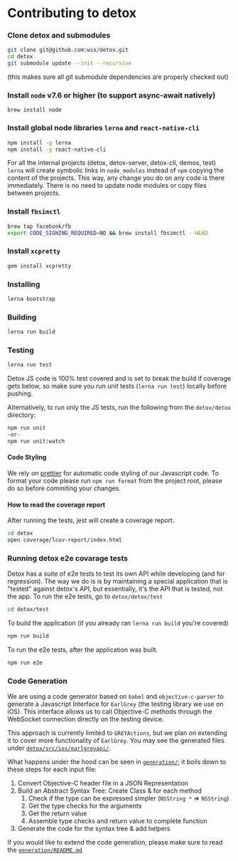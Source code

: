 # Contributing to detox

### Clone detox and submodules

```sh
git clone git@github.com:wix/detox.git
cd detox
git submodule update --init --recursive
```
(this makes sure all git submodule dependencies are properly checked out)


### Install `node` v7.6 or higher (to support async-await natively)

```
brew install node
```

### Install global node libraries `lerna` and `react-native-cli`

```sh
npm install -g lerna
npm install -g react-native-cli
```

For all the internal projects (detox, detox-server, detox-cli, demos, test) `lerna` will create symbolic links in `node_modules` instead of `npm` copying the content of the projects. This way, any change you do on any code is there immediately. There is no need to update node modules or copy files between projects.

### Install `fbsimctl`

```sh
brew tap facebook/fb
export CODE_SIGNING_REQUIRED=NO && brew install fbsimctl --HEAD
```

### Install `xcpretty`

```sh
gem install xcpretty
```
### Installing

```sh
lerna bootstrap
```

### Building

```sh
lerna run build
```

### Testing

```sh
lerna run test
```

Detox JS code is 100% test covered and is set to break the build if coverage gets below, so make sure you run unit tests (`lerna run test`) locally before pushing.

Alternatively, to run only the JS tests, run the following from the `detox/detox` directory:

```sh
npm run unit
-or-
npm run unit:watch
```

#### Code Styling

We rely on [prettier](https://github.com/prettier/prettier) for automatic code styling of our Javascript code.
To format your code please run `npm run format` from the project root, please do so before commiting your changes.


#### How to read the coverage report
After running the tests, jest will create a coverage report.

```sh
cd detox
open coverage/lcov-report/index.html
```

### Running detox e2e covarage tests
Detox has a suite of e2e tests to test its own API while developing (and for regression). The way we do is is by maintaining a special application that is "tested" against detox's API, but essentially, it's the API that is tested, not the app.
To run the e2e tests, go to `detox/detox/test`

```sh
cd detox/test
```

To build the application (if you already ran `lerna run build` you're covered)

```sh
npm run build
```

To run the e2e tests, after the application was built.

```sh
npm run e2e
```

### Code Generation

We are using a code generator based on `babel` and `objective-c-parser` to generate a Javascript Interface for `EarlGrey` (the testing library we use on iOS).
This interface allows us to call Objective-C methods through the WebSocket connection directly on the testing device. 

This approach is currently limited to `GREYActions`, but we plan on extending it to cover more functionality of `EarlGrey`.
You may see the generated files under [`detox/src/ios/earlgreyapi/`](../detox/src/ios/earlgreyapi).

What happens under the hood can be seen in [`generation/`](../generation); it boils down to these steps for each input file:

1. Convert Objective-C header file in a JSON Representation
2. Build an Abstract Syntax Tree: Create Class & for each method
    1. Check if the type can be expressed simpler (`NSString *` => `NSString`)
    2. Get the type checks for the arguments
    2. Get the return value
    4. Assemble type checks and return value to complete function
3. Generate the code for the syntax tree & add helpers

If you would like to extend the code generation, please make sure to read the [`generation/README.md`](../generation#generation)